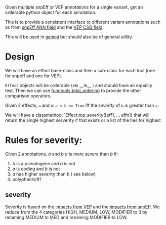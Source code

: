 Given multiple snpEff or VEP annotations for a single variant, get an orderable python object for each annotation.

This is to provide a consistent interface to
different variant annotations such as from [snpEff ANN field](http://snpeff.sourceforge.net/) and the [VEP CSQ field](http://www.ensembl.org/info/docs/tools/vep/index.html).

This will be used in [gemini](http://gemini.rtfd.org/) but should also be of
general utility.

Design
======

We will have an effect base-class and then a sub-class for each tool (one
for snpeff and one for VEP).

`Effect` objects will be orderable (via \_\_le\_\_ ) and should have an equality test.  Then we can use [functools.total_ordering](https://docs.python.org/2/library/functools.html#functools.total_ordering) to provide the other comparison operators.

Given 2 effects, `a` and `b`: `a < b == True` iff the *severity* of `b` is greater than `a`.

We will have a classmethod: `Effect.top_severity([eff1, ... effn]) that will return the single highest serverity if that exists or
a list of the ties for highest

Rules for severity:
===================

Given 2 annotations, *a* and *b*
*a* is more severe than *b* if:

1. *b* is a pseudogene and *a* is not
2. *a* is coding and *b* is not
3. *a* has higher severity than *b* ( see below)
4. polyphen/sift?

severity
--------

Severity is based on the [impacts from VEP](http://uswest.ensembl.org/info/docs/tools/vep/script/vep_other.html#pick)
and the [impacts from snpEff](http://snpeff.sourceforge.net/VCFannotationformat_v1.0.pdf). We reduce from the 4 categories HIGH, MEDIUM, LOW, MODIFIER to 3 by renaming MEDIUM to MED and renaming MODIFIER to LOW.
